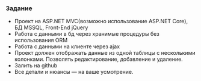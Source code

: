 ### Задание

* Проект на ASP.NET MVC(возможно использование ASP.NET Core), БД MSSQL, Front-End jQuery
* Работа с данными в бд через хранимые процедуры без использования ORM
* Работа с данными на клиенте через ajax
* Проект должен отображать данные из одной таблицы с несколькими колонками. 
  Позволять редактирование, добавление и удаление.
* Залить на github
* Все детали и нюансы — на ваше усмотрение.